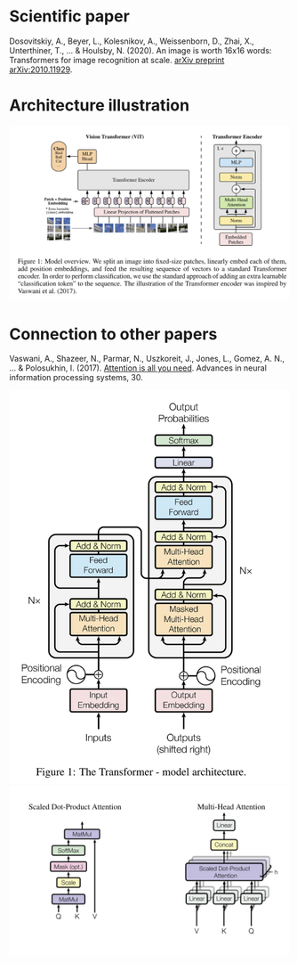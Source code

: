 # Scientific paper

Dosovitskiy, A., Beyer, L., Kolesnikov, A., Weissenborn, D., Zhai, X., Unterthiner, T., ... & Houlsby, N. (2020).
An image is worth 16x16 words: Transformers for image recognition at scale.
[arXiv preprint arXiv:2010.11929](https://arxiv.org/abs/2010.11929).

# Architecture illustration

![Encoding architecture](./static/vit_architecture.png)


# Connection to other papers

Vaswani, A., Shazeer, N., Parmar, N., Uszkoreit, J., Jones, L., Gomez, A. N., ... & Polosukhin, I. (2017).
[Attention is all you need](https://arxiv.org/pdf/1706.03762.pdf). Advances in neural information processing systems, 30.

![Transformer architecture](./static/transformer_architecture.png)
![Transformer architecture](./static/multihead_attention.png)
